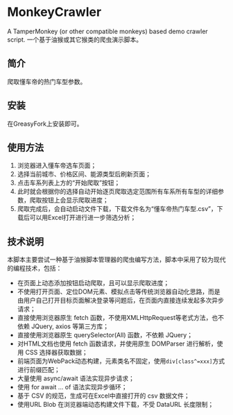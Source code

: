 # MonkeyCrawler
A TamperMonkey (or other compatible monkeys) based demo crawler script.
一个基于油猴或其它猴类的爬虫演示脚本。

## 简介
爬取懂车帝的热门车型参数。  

## 安装
在GreasyFork上安装即可。

## 使用方法
1. 浏览器进入懂车帝选车页面；
2. 选择当前城市、价格区间、能源类型后刷新页面；
3. 点击车系列表上方的“开始爬取”按钮；
4. 此时就会根据你的选择自动开始逐页爬取选定范围所有车系所有车型的详细参数，爬取按钮上会显示爬取进度；
5. 爬取完成后，会自动启动文件下载，下载文件名为“懂车帝热门车型.csv”，下载后可以用Excel打开进行进一步筛选分析；

## 技术说明
本脚本主要尝试一种基于油猴脚本管理器的爬虫编写方法，脚本中采用了较为现代的编程技术，包括：
* 在页面上动态添加按钮启动爬取，且可以显示爬取进度；
* 不使用打开页面、定位DOM元素、模拟点击等传统浏览器自动化思路，而是由用户自己打开目标页面解决登录等问题后，在页面内直接连续发起多次异步请求；
* 直接使用浏览器原生 fetch 函数，不使用XMLHttpRequest等老式方法，也不依赖 JQuery, axios 等第三方库；
* 直接使用浏览器原生 querySelector(All) 函数，不依赖 JQuery；
* 对HTML文档也使用 fetch 函数请求，并使用原生 DOMParser 进行解析，使用 CSS 选择器获取数据；
* 前端页面为WebPack动态构建，元素类名不固定，使用`div[class^=xxx]`方式进行前缀匹配；
* 大量使用 async/await 语法实现异步请求；
* 使用 for await ... of 语法实现异步循环；
* 基于 CSV 的规范，生成可在Excel中直接打开的 csv 数据文件；
* 使用URL Blob 在浏览器端动态构建文件下载，不受 DataURL 长度限制；
